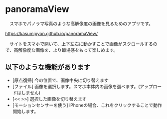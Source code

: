 # panoramaView

　スマホでパノラマ写真のような高解像度の画像を見るためのアプリです。

https://kasumipyon.github.io/panoramaView/

　サイトをスマホで開いて、上下左右に動かすことで画像がスクロールするので、高解像度な画像を、より臨場感をもって楽しめます。

## 以下のような機能があります
* [原点復帰] 今の位置で、画像中央に切り替えます
* [ファイル] 画像を選択します。スマホ本体内の画像を選べます。(アップロードはしません)
* [<< >>] 選択した画像を切り替えます
* [モーションセンサーを使う] iPhoneの場合、これをクリックすることで動作開始します。
